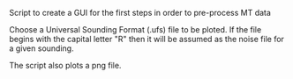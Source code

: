 Script to create a GUI for the first steps in order to pre-process MT data

Choose a Universal Sounding Format (.ufs) file to be ploted.
If the file begins with the capital letter "R" then it will be assumed
as the noise file for a given sounding.

The script also plots a png file.
